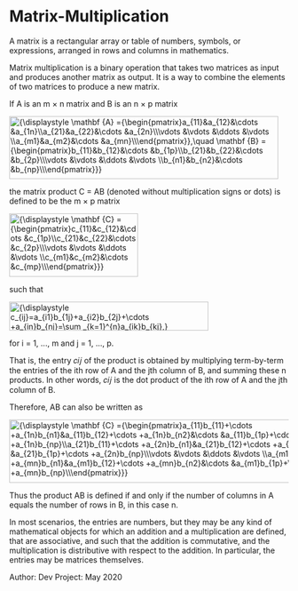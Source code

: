 # Matrix-Multiplication
A matrix is a rectangular array or table of numbers, symbols, or expressions, arranged in rows and columns in mathematics.

Matrix multiplication is a binary operation that takes two matrices as input and produces another matrix as output. It is a way to combine the elements of two matrices to produce a new matrix.

If A is an m × n matrix and B is an n × p matrix

</math></div><img src="https://wikimedia.org/api/rest_v1/media/math/render/svg/9196c0c24ad20c3b18582bc78785fa405d91c7c3" class="mwe-math-fallback-image-display mw-invert skin-invert" aria-hidden="true" style="vertical-align: -6.838ex; width:63.467ex; height:14.843ex;" alt="{\displaystyle \mathbf {A} ={\begin{pmatrix}a_{11}&amp;a_{12}&amp;\cdots &amp;a_{1n}\\a_{21}&amp;a_{22}&amp;\cdots &amp;a_{2n}\\\vdots &amp;\vdots &amp;\ddots &amp;\vdots \\a_{m1}&amp;a_{m2}&amp;\cdots &amp;a_{mn}\\\end{pmatrix}},\quad \mathbf {B} ={\begin{pmatrix}b_{11}&amp;b_{12}&amp;\cdots &amp;b_{1p}\\b_{21}&amp;b_{22}&amp;\cdots &amp;b_{2p}\\\vdots &amp;\vdots &amp;\ddots &amp;\vdots \\b_{n1}&amp;b_{n2}&amp;\cdots &amp;b_{np}\\\end{pmatrix}}}"></div>

the matrix product C = AB (denoted without multiplication signs or dots) is defined to be the m × p matrix

<img src="https://wikimedia.org/api/rest_v1/media/math/render/svg/7d3ce5d06e84e1a8575ce6f1d47a90d006baf628" class="mwe-math-fallback-image-display mw-invert skin-invert" aria-hidden="true" style="vertical-align: -6.838ex; width:30.311ex; height:14.843ex;" alt="{\displaystyle \mathbf {C} ={\begin{pmatrix}c_{11}&amp;c_{12}&amp;\cdots &amp;c_{1p}\\c_{21}&amp;c_{22}&amp;\cdots &amp;c_{2p}\\\vdots &amp;\vdots &amp;\ddots &amp;\vdots \\c_{m1}&amp;c_{m2}&amp;\cdots &amp;c_{mp}\\\end{pmatrix}}}">

such that

<img src="https://wikimedia.org/api/rest_v1/media/math/render/svg/ee372c649dea0a05bf1ace77c9d6faf051d9cc8d" class="mwe-math-fallback-image-display mw-invert skin-invert" aria-hidden="true" style="vertical-align: -3.005ex; width:47.035ex; height:6.843ex;" alt="{\displaystyle c_{ij}=a_{i1}b_{1j}+a_{i2}b_{2j}+\cdots +a_{in}b_{nj}=\sum _{k=1}^{n}a_{ik}b_{kj},}">

for i = 1, ..., m and j = 1, ..., p.

That is, the entry 
𝑐𝑖𝑗 of the product is obtained by multiplying term-by-term the entries of the ith row of A and the jth column of B, and summing these n products. In other words, 𝑐𝑖𝑗 is the dot product of the ith row of A and the jth column of B.

Therefore, AB can also be written as

<img src="https://wikimedia.org/api/rest_v1/media/math/render/svg/17584944fc26dc38354b452ffcc64aa158cf8349" class="mwe-math-fallback-image-display mw-invert skin-invert" aria-hidden="true" style="vertical-align: -6.838ex; width:85.605ex; height:14.843ex;" alt="{\displaystyle \mathbf {C} ={\begin{pmatrix}a_{11}b_{11}+\cdots +a_{1n}b_{n1}&amp;a_{11}b_{12}+\cdots +a_{1n}b_{n2}&amp;\cdots &amp;a_{11}b_{1p}+\cdots +a_{1n}b_{np}\\a_{21}b_{11}+\cdots +a_{2n}b_{n1}&amp;a_{21}b_{12}+\cdots +a_{2n}b_{n2}&amp;\cdots &amp;a_{21}b_{1p}+\cdots +a_{2n}b_{np}\\\vdots &amp;\vdots &amp;\ddots &amp;\vdots \\a_{m1}b_{11}+\cdots +a_{mn}b_{n1}&amp;a_{m1}b_{12}+\cdots +a_{mn}b_{n2}&amp;\cdots &amp;a_{m1}b_{1p}+\cdots +a_{mn}b_{np}\\\end{pmatrix}}}">

Thus the product AB is defined if and only if the number of columns in A equals the number of rows in B, in this case n.

In most scenarios, the entries are numbers, but they may be any kind of mathematical objects for which an addition and a multiplication are defined, that are associative, and such that the addition is commutative, and the multiplication is distributive with respect to the addition. In particular, the entries may be matrices themselves.

Author: Dev
Project: May 2020
